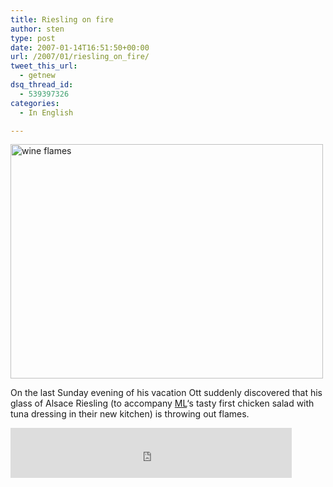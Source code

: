 ```yaml
---
title: Riesling on fire
author: sten
type: post
date: 2007-01-14T16:51:50+00:00
url: /2007/01/riesling_on_fire/
tweet_this_url:
  - getnew
dsq_thread_id:
  - 539397326
categories:
  - In English

---
```

[<img src="http://farm1.static.flickr.com/127/356926927_f75298a94c.jpg" width="500" height="375" alt="wine flames" />][1]
  
On the last Sunday evening of his vacation Ott suddenly discovered that his glass of Alsace Riesling (to accompany [ML][2]&#8216;s tasty first chicken salad with tuna dressing in their new kitchen) is throwing out flames.

<iframe src="http://www.facebook.com/plugins/like.php?href=http%3A%2F%2Fsten.tamkivi.com%2F2007%2F01%2Friesling_on_fire%2F&layout=standard&show_faces=true&width=450&action=like&colorscheme=light&height=80" scrolling="no" frameborder="0" style="border:none; overflow:hidden; width:450px; height:80px;" allowTransparency="true"></iframe>

 [1]: http://www.flickr.com/photos/seikatsu/356926927/ "Photo Sharing"
 [2]: http://metsbeib.blogspot.com/
